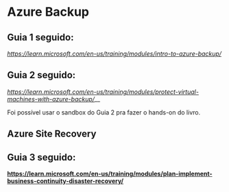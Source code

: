 # Azure Backup
## Guia 1 seguido:
_https://learn.microsoft.com/en-us/training/modules/intro-to-azure-backup/_

## Guia 2 seguido:
_https://learn.microsoft.com/en-us/training/modules/protect-virtual-machines-with-azure-backup/___

Foi possível usar o sandbox do Guia 2 pra fazer o hands-on do livro.

## Azure Site Recovery
## Guia 3 seguido:
__https://learn.microsoft.com/en-us/training/modules/plan-implement-business-continuity-disaster-recovery/__
